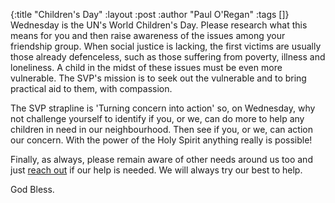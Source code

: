 {:title "Children's Day"
 :layout :post
 :author "Paul O'Regan"
 :tags []}
Wednesday is the UN's World Children's Day. Please research what this means for you and then raise awareness of the issues among your friendship group. When social justice is lacking, the first victims are usually those already defenceless, such as those suffering from poverty, illness and loneliness. A child in the midst of these issues must be even more vulnerable. The SVP's mission is to seek out the vulnerable and to bring practical aid to them, with compassion.

The SVP strapline is 'Turning concern into action' so, on Wednesday, why not challenge yourself to identify if you, or we, can do more to help any children in need in our neighbourhood. Then see if you, or we, can action our concern. With the power of the Holy Spirit anything really is possible!

Finally, as always, please remain aware of other needs around us too and just [reach out](../../pages-output/contact/) if our help is needed. We will always try our best to help.

God Bless.
